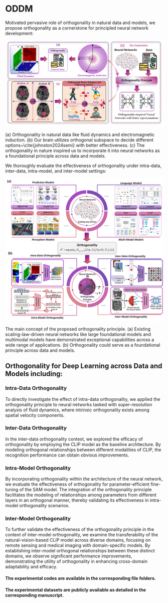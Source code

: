 # ODDM

Motivated pervasive role of orthogonality in natural data and models, we propose orthogonality as a cornerstone for principled neural network development:
<p align="center">
<img src="imgs/main0.png" alt="Motivation" width="700px">
</p>
(a) Orthogonality in natural data like fluid dynamics and electromagnetic induction. (b) Our brain utilizes orthogonal subspace to decide different options~\cite{johnston2024semi} with better effectiveness. (c) The orthogonality in nature inspired us to incorporate it into neural networks as a foundational principle across data and models.

We thoroughly evaluate the effectiveness of orthogonality under intra-data, inter-data, intra-model, and inter-model settings:
<p align="center">
<img src="imgs/main1.png" alt="the results" width="800px">
</p>
The main concept of the proposed orthogonality principle. (a) Existing scaling-law-driven neural networks like large foundational models and multimodal models have demonstrated exceptional capabilities across a wide range of applications. (b) Orthogonality could serve as a foundational principle across data and models.


## Orthogonality for Deep Learning across Data and Models including:
### Intra-Data Orthogonality
To directly investigate the effect of intra-data orthogonality, we applied the orthogonality principle to neural networks tasked with super-resolution analysis of fluid dynamics, where intrinsic orthogonality exists among spatial velocity components.

### Inter-Data Orthogonality
In the inter-data orthogonality context, we explored the efficacy of orthogonality by employing the CLIP model as the baseline architecture. By modeling orthogonal relationships between different modalities of CLIP, the recognition performance can obtain obvious improvements.

### Intra-Model Orthogonality
By incorporating orthogonality within the architecture of the neural network, we evaluate the effectiveness of orthogonality for parameter-efficient fine-tuning of the SAM model. The integration of the orthogonality principle facilitates the modeling of relationships among parameters from different layers in an orthogonal manner, thereby validating its effectiveness in intra-model orthogonality scenarios.

### Inter-Model Orthogonality
To further validate the effectiveness of the orthogonality principle in the context of inter-model orthogonality, we examine the transferability of the natural-vision-based CLIP model across diverse domains, focusing on remote sensing and medical imaging with domain-specific models. By establishing inter-model orthogonal relationships between these distinct domains, we observe significant performance improvements, demonstrating the utility of orthogonality in enhancing cross-domain adaptability and efficacy.

#### The experimental codes are available in the corresponding file folders.

#### The experimental datasets are publicly available as detailed in the corresponding manuscript.




